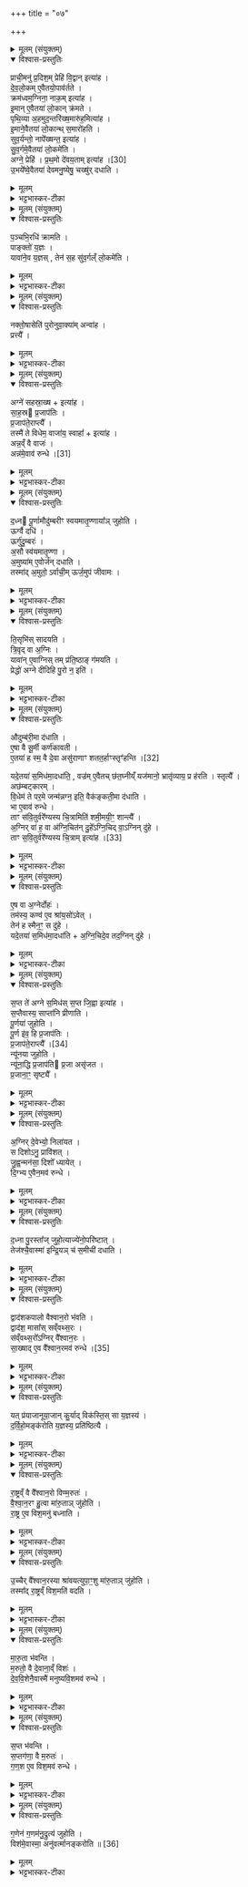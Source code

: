 +++
title = "०७"

+++


<details><summary>मूलम् (संयुक्तम्)</summary>

प्राची॒मनु॑ प्र॒दिश॒म्प्रेहि॑ वि॒द्वानित्या॑ह देवलो॒कमे॒वैतयो॒पाव॑र्तते॒ क्रम॑ध्वम॒ग्निना॒ नाक॒मित्या॑हे॒माने॒वैतया॑ लो॒कान्क्र॑मते पृथि॒व्या अ॒हमुद॒न्तरि॑ख्ष॒मारु॑ह॒मित्या॑हे॒माने॒वैतया॑ लो॒कान्थ्स॒मारो॑हति॒ सुव॒र्यन्तो॒ नापे᳚ख्षन्त॒ इत्या॑ह सुव॒र्गमे॒वैतया॑ लो॒कमे॒त्यग्ने॒ प्रेहि॑ [30]  
प्र॒थ॒मो दे॑वय॒तामित्या॑हो॒भये᳚ष्वे॒वैतया॑ देवमनु॒ष्येषु॒ चख्षु॑र्दधाति
</details>

<details open><summary>विश्वास-प्रस्तुतिः</summary>

प्राची॒मनु॑ प्र॒दिश॒म् प्रेहि॑ वि॒द्वान् इत्या॑ह ।  
दे॒व॒लो॒कम् ए॒वैतयो॒पाव॑र्तते ।  
क्रम॑ध्वम॒ग्निना॒ नाक॒म् इत्या॑ह ।  
इ॒मान् ए॒वैतया॑ लो॒कान् क्र॑मते ।  
पृथि॒व्या अ॒हमुद॒न्तरि॑ख्ष॒मारु॑ह॒मित्या॑ह ।  
इ॒माने॒वैतया॑ लो॒कान्थ् स॒मारो॑हति ।  
सुव॒र्यन्तो॒ नापे᳚ख्षन्त॒ इत्या॑ह ।  
सु॒व॒र्गमे॒वैतया॑ लो॒कमे॑ति ।  
अग्ने॒ प्रेहि॑ ।  प्र॒थ॒मो दे॑वय॒ताम् इत्या॑ह ।[30]  
उ॒भये᳚ष्वे॒वैतया॑ देवमनु॒ष्येषु॒ चख्षु॑र् दधाति ।  
</details>

<details><summary>मूलम्</summary>

प्राची॒मनु॑ प्र॒दिश॒म् प्रेहि॑ वि॒द्वान् इत्या॑ह ।  
दे॒व॒लो॒कम् ए॒वैतयो॒पाव॑र्तते ।  
क्रम॑ध्वम॒ग्निना॒ नाक॒म् इत्या॑ह ।  
इ॒मान् ए॒वैतया॑ लो॒कान् क्र॑मते ।  
पृथि॒व्या अ॒हमुद॒न्तरि॑ख्ष॒मारु॑ह॒मित्या॑ह ।  
इ॒माने॒वैतया॑ लो॒कान्थ् स॒मारो॑हति ।  
सुव॒र्यन्तो॒ नापे᳚ख्षन्त॒ इत्या॑ह ।  
सु॒व॒र्गमे॒वैतया॑ लो॒कमे॑ति ।  
अग्ने॒ प्रेहि॑ ।  प्र॒थ॒मो दे॑वय॒ताम् इत्या॑ह ।[30]  
उ॒भये᳚ष्वे॒वैतया॑ देवमनु॒ष्येषु॒ चख्षु॑र् दधाति ।  
</details>

<details><summary>भट्टभास्कर-टीका</summary>

1प्राचीमित्यादि ॥ अग्निना सह चित्यधिश्रयणमन्त्रा एते - 'प्राचीमनु प्रदिशं' इत्याद्याः पञ्च । देवलोकमिति । देवलोकस्थानीयं आहवनीयं 'सु आहवनीय' इत्येतया प्रथमया ऋचाउपावर्तते उपसंप्राप्तुं क्रमते । द्वितीयया लोकान् क्रमते उपगच्छति । वृत्तावात्मनेपदम् । तृतीयया लोकान् समारोहति स्वर्गं प्राप्नोति स्वर्गस्थानीयं वा अग्निमधिरोहति । पञ्चम्या मनुष्यान्देवांश्च चक्षुष्मतः करोति ॥
</details>

<details><summary>मूलम् (संयुक्तम्)</summary>

प॒ञ्चभि॒रधि॑ क्रामति॒ पाङ्क्तो॑ य॒ज्ञो यावा॑ने॒व य॒ज्ञस्तेन॑ स॒ह सु॑व॒र्गल्ँलो॒कमे॑ति॒
</details>

<details open><summary>विश्वास-प्रस्तुतिः</summary>

प॒ञ्चभि॒रधि॑ क्रामति ।  
पाङ्क्तो॑ य॒ज्ञः ।  
यावा॑ने॒व य॒ज्ञस् , तेन॑ स॒ह सु॑व॒र्गल्ँ लो॒कमे॑ति ।  
</details>

<details><summary>मूलम्</summary>

प॒ञ्चभि॒रधि॑ क्रामति ।  
पाङ्क्तो॑ य॒ज्ञः ।  
यावा॑ने॒व य॒ज्ञस् , तेन॑ स॒ह सु॑व॒र्गल्ँ लो॒कमे॑ति ।  
</details>

<details><summary>भट्टभास्कर-टीका</summary>

2पञ्चभिरिति ॥ पुच्छादारभ्याधिरोहति । पाङ्क्त इति । धानादिपञ्चकसाध्यत्वात् पङ्क्तिप्रभवत्वाद्वा । पङ्क्तिशब्दादुत्सादित्वादञ् । पञ्चत्वान्वयात् पाङ्क्तेन यज्ञेन सह स्वर्गस्थानीयं चित्याग्निं प्राप्नोति । यद्वा - यजनीयोग्निः यज्ञः । तेन सर्वेण सह चितिमारोहति ॥
</details>

<details><summary>मूलम् (संयुक्तम्)</summary>

नक्तो॒षासेति॑ पुरोनुवा॒क्या॑मन्वा॑ह॒ प्रत्त्या॒
</details>

<details open><summary>विश्वास-प्रस्तुतिः</summary>

नक्तो॒षासेति॑ पुरोनुवा॒क्या॑म् अन्वा॑ह ।  
प्रत्त्यै᳚ ।  
</details>

<details><summary>मूलम्</summary>

नक्तो॒षासेति॑ पुरोनुवा॒क्या॑म् अन्वा॑ह ।  
प्रत्त्यै᳚ ।  
</details>

<details><summary>भट्टभास्कर-टीका</summary>

3पुरोनुवाक्यामिति ॥ दध्नः पूर्णामौदुम्बरीं स्वयमातृण्णायां जुहोति । तत्र 'नक्तोषासा' इति पुरोनुवाक्यामन्वाह । प्रत्यै इति । द्यावापृथिव्योः प्रस्नवनार्थं प्रदानारम्भः [प्रतिः । तस्यै] प्रत्यै । यथा वत्सला गौः वत्सदर्शनेन ऊधःपूरणात्प्रस्नुतस्तनी भवति यथोक्तम् - 'प्रत्ता वै गौर्दुहे' । एवमग्नेर्दर्शनात् द्यावापृथिव्यौ प्रत्ते क्रियेते अनया पुरोनुवाक्ययेति भावः । ददातेः प्रपूर्वात् 'अच उपसर्गात्तः' इति तादेशः । 'तादौ च' इति गतेः प्रकृतिस्वरत्वम् ॥
</details>

<details><summary>मूलम् (संयुक्तम्)</summary>

अग्ने॑ सहस्रा॒ख्षेत्या॑ह साह॒स्र प्र॒जाप॑ति प्र॒जाप॑ते॒राप्त्यै॒ तस्मै॑ ते विधेम॒ वाजा॑य॒ स्वाहेत्या॒हान्न॒व्ँवै वाजोऽन्न॑मे॒वाव॑ [31]  
रु॒न्द्धे॒
</details>

<details open><summary>विश्वास-प्रस्तुतिः</summary>

अग्ने॑ सहस्रा॒ख्ष + इत्या॑ह ।  
सा॒ह॒स्र प्र॒जाप॑तिः ।  
प्र॒जाप॑ते॒राप्त्यै᳚ ।  
तस्मै॑ ते विधेम॒ वाजा॑य॒ स्वाहा᳚ + इत्या॑ह ।  
अन्न॒व्ँ वै वाजः॑ ।  
अन्न॑मे॒वाव॑ रुन्धे ।[31]  
</details>

<details><summary>मूलम्</summary>

अग्ने॑ सहस्रा॒ख्ष + इत्या॑ह ।  
सा॒ह॒स्र प्र॒जाप॑तिः ।  
प्र॒जाप॑ते॒राप्त्यै᳚ ।  
तस्मै॑ ते विधेम॒ वाजा॑य॒ स्वाहा᳚ + इत्या॑ह ।  
अन्न॒व्ँ वै वाजः॑ ।  
अन्न॑मे॒वाव॑ रुन्धे ।[31]  
</details>

<details><summary>भट्टभास्कर-टीका</summary>

4अथ अग्ने सहस्राक्षेति तत्रैव याज्या ॥ साहस्र इति । सहस्रपरिमाणः सहस्रप्राप्तिहेतुर्वा । प्रजानां पाता अग्निः प्रजापतिः । तस्मात्सहस्रान्वयादियं याज्या तादृशस्याग्नेः प्राप्त्यै भवति । 'शतमानविंशतिक' इत्यण् ॥
</details>

<details><summary>मूलम् (संयुक्तम्)</summary>

द॒ध्न पू॒र्णामौदु॑म्बरीꣳ स्वयमातृ॒ण्णाया᳚ञ्जुहो॒त्यूर्ग्वै दध्यूर्गु॑दु॒म्बरो॒ऽसौ स्व॑यमातृ॒ण्णाऽमुष्या॑मे॒वोर्ज॑न्दधाति॒ तस्मा॑द॒मुतो॒ऽर्वाची॒मूर्ज॒मुप॑ जीवामस्
</details>

<details open><summary>विश्वास-प्रस्तुतिः</summary>

द॒ध्न पू॒र्णामौदु॑म्बरीꣳ स्वयमातृ॒ण्णाया᳚ञ् जुहोति ।  
ऊर्ग्वै दधि॑ ।  
ऊर्गु॑दु॒म्बरः॑ ।  
अ॒सौ स्व॑यमातृ॒ण्णा ।  
अ॒मुष्या॑म् ए॒वोर्ज॑न् दधाति ।  
तस्मा॑द् अ॒मुतो॒ ऽर्वाची॒म् ऊर्ज॒मुप॑ जीवामः ।  
</details>

<details><summary>मूलम्</summary>

द॒ध्न पू॒र्णामौदु॑म्बरीꣳ स्वयमातृ॒ण्णाया᳚ञ् जुहोति ।  
ऊर्ग्वै दधि॑ ।  
ऊर्गु॑दु॒म्बरः॑ ।  
अ॒सौ स्व॑यमातृ॒ण्णा ।  
अ॒मुष्या॑म् ए॒वोर्ज॑न् दधाति ।  
तस्मा॑द् अ॒मुतो॒ ऽर्वाची॒म् ऊर्ज॒मुप॑ जीवामः ।  
</details>

<details><summary>भट्टभास्कर-टीका</summary>

5दध्न इति ॥ 'पूरणगुण' इति समासप्रतिषेधात् पूरणार्थैर्योगे षष्ठी ज्ञापिता । औदुम्बरीस्थं दध्यभेदेनोच्यते । ऊर्क् रसः असौ द्यौः । अमुत इति । अमुतो द्युलोकादर्वाचीमधः पतन्तीं वृष्टिमुपाश्रित्य जीवामः ॥
</details>

<details><summary>मूलम् (संयुक्तम्)</summary>

ति॒सृभि॑स्सादयति त्रि॒वृद्वा अ॒ग्निर्यावा॑ने॒वाग्निस्तम्प्र॑ति॒ष्ठाङ्ग॑मयति॒ प्रेद्धो॑ अग्ने दीदिहि पु॒रो न॒ इत्य्
</details>

<details open><summary>विश्वास-प्रस्तुतिः</summary>

ति॒सृभि॑स् सादयति ।  
त्रि॒वृद् वा अ॒ग्निः ।  
यावा॑न् ए॒वाग्निस् तम् प्र॑ति॒ष्ठाङ् ग॑मयति ।  
प्रेद्धो॑ अग्ने दीदिहि पु॒रो न॒ इति॑ ।  
</details>

<details><summary>मूलम्</summary>

ति॒सृभि॑स् सादयति ।  
त्रि॒वृद् वा अ॒ग्निः ।  
यावा॑न् ए॒वाग्निस् तम् प्र॑ति॒ष्ठाङ् ग॑मयति ।  
प्रेद्धो॑ अग्ने दीदिहि पु॒रो न॒ इति॑ ।  
</details>

<details><summary>भट्टभास्कर-टीका</summary>

6तिसृभिरित्यादि ॥ 'सुपर्णोसि' इत्यादिभिः तिसृभिस्स्वयमातृण्णामध्यस्थमग्निं प्रतिष्ठापयति । त्रिवृदित्यादि । गतम् ॥
</details>

<details><summary>मूलम् (संयुक्तम्)</summary>

औदुम्ब॑री॒मा द॑धात्ये॒षा वै सू॒र्मी कर्ण॑कावत्ये॒तया॑ ह स्म [32]  
वै दे॒वा असु॑राणाꣳ शतत॒र्हाꣳस्तृꣳ॑हन्ति॒ यदे॒तया॑ स॒मिध॑मा॒दधा॑ति॒ वज्र॑मे॒वैतच्छ॑त॒घ्नीय्ँयज॑मानो॒ भ्रातृ॑व्याय॒ प्र ह॑रति॒ स्तृत्या॒ अछ॑म्बट्कारव्ँ वि॒धेम॑ ते पर॒मे जन्म॑न्नग्न॒ इति॒ वैक॑ङ्कती॒मा द॑धाति॒ भा ए॒वाव॑ रुन्द्धे॒ ताꣳ स॑वि॒तुर्वरे᳚ण्यस्य चि॒त्रामिति॑ शमी॒मयी॒ꣳ॒ शान्त्या॑ अ॒ग्निर्वा॑ ह॒ वा अ॑ग्नि॒चित॑न्दु॒हे᳚ऽग्नि॒चिद्वा॒ग्निन्दु॑हे॒ ताम् [33]  
स॒वि॒तुर्वरे᳚ण्यस्य चि॒त्रामित्या॑ह
</details>

<details open><summary>विश्वास-प्रस्तुतिः</summary>

औदुम्ब॑री॒मा द॑धाति ।  
ए॒षा वै सू॒र्मी कर्ण॑कावती ।  
ए॒तया॑ ह स्म॒  वै दे॒वा असु॑राणाꣳ शतत॒र्हाꣳस्तृꣳ॑हन्ति ।[32]  

यदे॒तया॑ स॒मिध॑मा॒दधा॑ति॒ , वज्र॑म् ए॒वैतच् छ॑त॒घ्नीय्ँ यज॑मानो॒ भ्रातृ॑व्याय॒ प्र ह॑रति ।  स्तृत्यै᳚ ।  
अछ॑म्बट्कारम् ।  
वि॒धेम॑ ते पर॒मे जन्म॑न्नग्न॒ इति॒ वैक॑ङ्कती॒मा द॑धाति ।  
भा ए॒वाव॑ रुन्धे ।  
ताꣳ स॑वि॒तुर्वरे᳚ण्यस्य चि॒त्रामिति॑ शमी॒मयी॒ꣳ॒ शान्त्यै᳚ ।  
अ॒ग्निर् वा॑ ह॒ वा अ॑ग्नि॒चित॑न् दु॒हे᳚ऽग्नि॒चिद् वा॒ऽग्निन् दु॑हे ।  
ताꣳ स॒वि॒तुर्वरे᳚ण्यस्य चि॒त्राम् इत्या॑ह ।[33]  
</details>

<details><summary>मूलम्</summary>

औदुम्ब॑री॒मा द॑धाति ।  
ए॒षा वै सू॒र्मी कर्ण॑कावती ।  
ए॒तया॑ ह स्म॒  वै दे॒वा असु॑राणाꣳ शतत॒र्हाꣳस्तृꣳ॑हन्ति ।[32]  

यदे॒तया॑ स॒मिध॑मा॒दधा॑ति॒ , वज्र॑म् ए॒वैतच् छ॑त॒घ्नीय्ँ यज॑मानो॒ भ्रातृ॑व्याय॒ प्र ह॑रति ।  स्तृत्यै᳚ ।  
अछ॑म्बट्कारम् ।  
वि॒धेम॑ ते पर॒मे जन्म॑न्नग्न॒ इति॒ वैक॑ङ्कती॒मा द॑धाति ।  
भा ए॒वाव॑ रुन्धे ।  
ताꣳ स॑वि॒तुर्वरे᳚ण्यस्य चि॒त्रामिति॑ शमी॒मयी॒ꣳ॒ शान्त्यै᳚ ।  
अ॒ग्निर् वा॑ ह॒ वा अ॑ग्नि॒चित॑न् दु॒हे᳚ऽग्नि॒चिद् वा॒ऽग्निन् दु॑हे ।  
ताꣳ स॒वि॒तुर्वरे᳚ण्यस्य चि॒त्राम् इत्या॑ह ।[33]  
</details>

<details><summary>भट्टभास्कर-टीका</summary>

7औदुम्बरीमिति ॥ तस्मिन्नग्नौ अन्नमुदुम्बरीं समिधमादधाति । एषा वा इत्यादि । उपमानपदमिदं यादृशमग्निचिल्लभते । यद्वा - अग्निचित् अग्निं दुग्धे अग्निसकाशात्सर्वाण्यभिमतानि लभते । दुह प्रपूरणे, प्रपूरणं रेचनम् । तत्राग्निना दुह्यमानः अग्निचित् अग्निचिता दुह्यमानो हि स्वमहिम्नाऽऽरोपितः पुनःपुनराप्यायत इति विशेषः । 'लोपस्त आत्मनेपदेषु' इति तलोपः । 'च वायोगे प्रथमा' इति प्रथमा तिङ्विभक्तिर्न निहन्यते ॥
</details>

<details><summary>मूलम् (संयुक्तम्)</summary>

ए॒ष वा अ॒ग्नेर्दोह॒स्तम॑स्य॒ कण्व॑ ए॒व श्रा॑य॒सो॑ऽवे॒त्तेन॑ ह स्मैन॒ꣳ॒ स दु॑हे॒ यदे॒तया॑ स॒मिध॑मा॒दधा᳚त्यग्नि॒चिदे॒व तद॒ग्निन्दु॑हे
</details>

<details open><summary>विश्वास-प्रस्तुतिः</summary>

ए॒ष वा अ॒ग्नेर्दोहः॑ ।  
तम॑स्य॒ कण्व॑ ए॒व श्रा॑य॒सो॑ऽवेत् ।  
तेन॑ ह स्मैन॒ꣳ॒ स दु॑हे ।  
यदे॒तया॑ स॒मिध॑मा॒दधा॑ति + अ॒ग्नि॒चिदे॒व तद॒ग्निन् दु॑हे ।  
</details>

<details><summary>मूलम्</summary>

ए॒ष वा अ॒ग्नेर्दोहः॑ ।  
तम॑स्य॒ कण्व॑ ए॒व श्रा॑य॒सो॑ऽवेत् ।  
तेन॑ ह स्मैन॒ꣳ॒ स दु॑हे ।  
यदे॒तया॑ स॒मिध॑मा॒दधा॑ति + अ॒ग्नि॒चिदे॒व तद॒ग्निन् दु॑हे ।  
</details>

<details><summary>भट्टभास्कर-टीका</summary>

8एष वा इति ॥ एष मन्त्रोऽग्नेः । अस्येते कर्मणि षष्ठी । तमिममग्नेर्दोहमन्त्रं कण्वः श्रयसः पुत्रोऽवेत् । कथमवगम्यते सोऽवेदित्यत्राह - स खलु कण्वः एनमग्निं तेनानेन मन्त्रेण दुहे दुग्धे । पूर्ववल्ल्यब्लोपश्च । यदेतयेत्यादि । गतम् ॥
</details>

<details><summary>मूलम् (संयुक्तम्)</summary>

स॒प्त ते॑ अग्ने स॒मिध॑स्स॒प्त जि॒ह्वा इत्या॑ह स॒प्तैवास्य॒ साप्ता॑नि प्रीणाति पू॒र्णया॑ जुहोति पू॒र्ण इ॑व॒ हि प्र॒जाप॑ति प्र॒जाप॑तेः [34]  
आप्त्यै॒ न्यू॑नया जुहोति॒ न्यू॑ना॒द्धि प्र॒जाप॑ति प्र॒जा असृ॑जत प्र॒जाना॒ꣳ॒ सृष्ट्या॑
</details>

<details open><summary>विश्वास-प्रस्तुतिः</summary>

स॒प्त ते॑ अग्ने स॒मिध॑स् स॒प्त जि॒ह्वा इत्या॑ह ।  
स॒प्तैवास्य॒ साप्ता॑नि प्रीणाति ।  
पू॒र्णया॑ जुहोति ।  
पू॒र्ण इ॑व॒ हि प्र॒जाप॑तिः ।  
प्र॒जाप॑ते॒राप्त्यै᳚ ।[34]  
न्यू॑नया जुहोति ।  
न्यू॑ना॒द्धि प्र॒जाप॑ति प्र॒जा असृ॑जत ।  
प्र॒जाना॒ꣳ॒ सृष्ट्यै᳚ ।   
</details>

<details><summary>मूलम्</summary>

स॒प्त ते॑ अग्ने स॒मिध॑स् स॒प्त जि॒ह्वा इत्या॑ह ।  
स॒प्तैवास्य॒ साप्ता॑नि प्रीणाति ।  
पू॒र्णया॑ जुहोति ।  
पू॒र्ण इ॑व॒ हि प्र॒जाप॑तिः ।  
प्र॒जाप॑ते॒राप्त्यै᳚ ।[34]  
न्यू॑नया जुहोति ।  
न्यू॑ना॒द्धि प्र॒जाप॑ति प्र॒जा असृ॑जत ।  
प्र॒जाना॒ꣳ॒ सृष्ट्यै᳚ ।   
</details>

<details><summary>भट्टभास्कर-टीका</summary>

9सप्त ते अग्न इति ॥ आज्यस्य पूर्णां स्रुचं जुहोति । सप्तैवेति । सप्त प्रमाणानि सप्त भवन्त्यग्नेः समिदादि, तानि प्रीणाति अनेन मन्त्रेण होमात्तत्र समिन्धनहेतवः सप्त मरुतः सप्त छन्दांसि वा जिह्वाजा ऋषयः प्रीयमाणाः । प्रियाणि धामानि आहवनीयादीनि धिष्ण्यनामानि वासस्थानानि । होत्रादयो वषट्कर्तारो होत्राः सप्त । यागविधा अग्निष्टोमादयः सप्त संस्था यान्यग्न्युत्पत्तिस्थानानि भूरादीनि । सप्तशब्द उत्सादिर्द्रष्टव्यः । 'सप्तनोऽञ् छन्दसि' इति अञो विधिः । पूर्णयेति । व्याख्यातम् । वर्णकृतपूर्णत्वन्यूनत्वाश्रयणेन । इह तु तदभावात् स्वर्गविषयं द्रष्टव्यम् ॥
</details>

<details><summary>मूलम् (संयुक्तम्)</summary>

अ॒ग्निर्दे॒वेभ्यो॒ निला॑यत॒ स दिशोऽनु॒ प्रावि॑श॒ज्जुह्व॒न्मन॑सा॒ दिशो᳚ ध्यायेद्दि॒ग्भ्य ए॒वैन॒मव॑ रुन्द्धे
</details>

<details open><summary>विश्वास-प्रस्तुतिः</summary>

अ॒ग्निर् दे॒वेभ्यो॒ निला॑यत ।  
स दिशोऽनु॒ प्रावि॑शत् ।  
जु॒ह्व॒न्मन॑सा॒ दिशो᳚ ध्यायेत् ।  
दि॒ग्भ्य ए॒वैन॒मव॑ रुन्धे ।  
</details>

<details><summary>मूलम्</summary>

अ॒ग्निर् दे॒वेभ्यो॒ निला॑यत ।  
स दिशोऽनु॒ प्रावि॑शत् ।  
जु॒ह्व॒न्मन॑सा॒ दिशो᳚ ध्यायेत् ।  
दि॒ग्भ्य ए॒वैन॒मव॑ रुन्धे ।  
</details>

<details><summary>भट्टभास्कर-टीका</summary>

10अग्निर्देवेभ्य इत्यादि ॥ निलायत निरगच्छत् । 'उपसर्गस्यायतौ' इति लत्वम् । जुह्वदिति । दध्नः पूर्णामौदुम्बरिं पूर्णामाज्यस्य पूर्णां स्रुचं द्वितीयामेवेति केचित् ॥
</details>

<details><summary>मूलम् (संयुक्तम्)</summary>

द॒ध्ना पु॒रस्ता᳚ज्जुहो॒त्याज्ये॑नो॒परि॑ष्टा॒त्तेज॑श्चै॒वास्मा॑ इन्द्रि॒यञ्च॑ स॒मीची॑ दधाति॒
</details>

<details open><summary>विश्वास-प्रस्तुतिः</summary>

द॒ध्ना पु॒रस्ता᳚ज् जुहो॒त्याज्ये॑नो॒परि॑ष्टात् ।  
तेज॑श्चै॒वास्मा॑ इन्द्रि॒यञ् च॑ स॒मीची॑ दधाति ।  
</details>

<details><summary>मूलम्</summary>

द॒ध्ना पु॒रस्ता᳚ज् जुहो॒त्याज्ये॑नो॒परि॑ष्टात् ।  
तेज॑श्चै॒वास्मा॑ इन्द्रि॒यञ् च॑ स॒मीची॑ दधाति ।  
</details>

<details><summary>भट्टभास्कर-टीका</summary>

11दध्नेत्यादि ॥ एवमुक्तेन प्रकारेण अग्निनिधानात् पूर्वं दध्ना जुहोति इष्ट्वाऽऽज्येन समीची इति सम्मुखे तस्य स्थापयति । 'चौ' इति पूर्वपदस्य दीर्घत्वम्, अन्तोदात्तत्वं च ॥
</details>

<details><summary>मूलम् (संयुक्तम्)</summary>

द्वाद॑शकपालो वैश्वान॒रो भ॑वति॒ द्वाद॑श॒ मासाः᳚ सव्ँवथ्स॒रस्स॑व्ँवथ्स॒रो᳚ऽग्निर्वै᳚श्वान॒रस्सा॒ख्षात् [35]  
ए॒व वै᳚श्वान॒रमव॑ रुन्द्धे॒
</details>

<details open><summary>विश्वास-प्रस्तुतिः</summary>

द्वाद॑शकपालो वैश्वान॒रो भ॑वति ।  
द्वाद॑श॒ मासा᳚स् सव्ँवथ्स॒रः ।  
स॑व्ँवथ्स॒रो᳚ऽग्निर् वै᳚श्वान॒रः ।  
सा॒ख्षाद् ए॒व वै᳚श्वान॒रमव॑ रुन्धे ।[35]  
</details>

<details><summary>मूलम्</summary>

द्वाद॑शकपालो वैश्वान॒रो भ॑वति ।  
द्वाद॑श॒ मासा᳚स् सव्ँवथ्स॒रः ।  
स॑व्ँवथ्स॒रो᳚ऽग्निर् वै᳚श्वान॒रः ।  
सा॒ख्षाद् ए॒व वै᳚श्वान॒रमव॑ रुन्धे ।[35]  
</details>

<details><summary>भट्टभास्कर-टीका</summary>

12द्वादशकपाल इत्यादि ॥ गतम् ॥
+++(सम्पादकटिप्पनी - विस्तृतव्याख्यानमन्यत्र मृग्यम् ।)+++
</details>

<details><summary>मूलम् (संयुक्तम्)</summary>

यत्प्र॑याजानूया॒जान्कु॒र्याद्विक॑स्ति॒स्सा य॒ज्ञस्य॑ दर्विहो॒मङ्क॑रोति य॒ज्ञस्य॒ प्रति॑ष्ठित्यै
</details>

<details open><summary>विश्वास-प्रस्तुतिः</summary>

यत् प्र॑याजानूया॒जान् कु॒र्याद् विक॑स्ति॒स् सा य॒ज्ञस्य॑ ।  
द॒र्वि॒हो॒मङ्क॑रोति य॒ज्ञस्य॒ प्रति॑ष्ठित्यै ।  
</details>

<details><summary>मूलम्</summary>

यत् प्र॑याजानूया॒जान् कु॒र्याद् विक॑स्ति॒स् सा य॒ज्ञस्य॑ ।  
द॒र्वि॒हो॒मङ्क॑रोति य॒ज्ञस्य॒ प्रति॑ष्ठित्यै ।  
</details>

<details><summary>भट्टभास्कर-टीका</summary>

13यदित्यादि ॥ वैश्वानरस्य प्रयाजानुयाजान् कुर्यात् सा विकस्तिः विनाशस्स्यात् यज्ञस्य क्रतोः । तस्माद्दर्विहोमं करोति प्रयाजादिराश्रावणं च यत्र नास्ति स दर्विहोमः । इह तु 'उच्चैर्वैश्वानरस्याश्रावयति' इति वक्ष्यमाणत्वात् प्रयाजाद्यभावमात्रेण दर्विहोमत्वम् ॥
</details>

<details><summary>मूलम् (संयुक्तम्)</summary>

रा॒ष्ट्रव्ँवै वै᳚श्वान॒रो विण्म॒रुतो वैश्वान॒रꣳ हु॒त्वा मा॑रु॒ताञ्जु॑होति रा॒ष्ट्र ए॒व विश॒मनु॑ बध्नात्य्
</details>

<details open><summary>विश्वास-प्रस्तुतिः</summary>

रा॒ष्ट्रव्ँ वै वै᳚श्वान॒रो विण्म॒रुतः॑ ।  
वै॒श्वा॒न॒रꣳ हु॒त्वा मा॑रु॒ताञ् जु॑होति ।  
रा॒ष्ट्र ए॒व विश॒मनु॑ बध्नाति ।  
</details>

<details><summary>मूलम्</summary>

रा॒ष्ट्रव्ँ वै वै᳚श्वान॒रो विण्म॒रुतः॑ ।  
वै॒श्वा॒न॒रꣳ हु॒त्वा मा॑रु॒ताञ् जु॑होति ।  
रा॒ष्ट्र ए॒व विश॒मनु॑ बध्नाति ।  
</details>

<details><summary>भट्टभास्कर-टीका</summary>

14राष्ट्रं वा इति ॥ वैश्वानरस्याग्नेः सर्वत्रान्तर्बहिश्च भावात् जनसमुदायात्मनां राष्ट्राणां तादर्थ्यात्ताच्छब्द्यम् । विण्मरुत इति । विशः कुटुम्ब्यः प्रजा जातावेकवचनम् । तत्स्थानीया मरुतः राष्ट्रात्मनो वैश्वानरस्य उद्दीपकत्वात् । तस्माति वैश्वानरं हुत्वा मारुतान् सप्तकपालान् जुहोति । राष्ट्रे एव विशमनुबध्नाति । अनुक्रमेण स्थापयति ॥
</details>

<details><summary>मूलम् (संयुक्तम्)</summary>

उ॒च्चैर्वै᳚श्वान॒रस्या श्रा॑वयत्युपा॒ꣳ॒शु मा॑रु॒ताञ्जु॑होति॒ तस्मा᳚द्रा॒ष्ट्रव्ँविश॒मति॑ वदति
</details>

<details open><summary>विश्वास-प्रस्तुतिः</summary>

उ॒च्चैर् वै᳚श्वान॒रस्या श्रा॑वयत्युपा॒ꣳ॒शु मा॑रु॒ताञ् जु॑होति ।  
तस्मा᳚द् रा॒ष्ट्रव्ँ विश॒मति॑ वदति ।  
</details>

<details><summary>मूलम्</summary>

उ॒च्चैर् वै᳚श्वान॒रस्या श्रा॑वयत्युपा॒ꣳ॒शु मा॑रु॒ताञ् जु॑होति ।  
तस्मा᳚द् रा॒ष्ट्रव्ँ विश॒मति॑ वदति ।  
</details>

<details><summary>भट्टभास्कर-टीका</summary>

15उच्चैरित्यादि ॥ वैश्वानरस्य उच्चैस्त्वान्वयात् तदात्मकं राष्ट्रमुच्चैर्भावेन वर्तमानं मारुतानां नीचैस्त्वान्वयेन नीचैस्त्वेन वर्तमाना मरुदात्मिका प्रर्कृतिरतिवदति प्रभुत्वेनावभम् ? ॥
</details>

<details><summary>मूलम् (संयुक्तम्)</summary>

मारु॒ता भ॑वन्ति म॒रुतो॒ वै दे॒वाना॒व्ँविशो॑ देववि॒शेनै॒वास्मै॑ मनुष्यवि॒शमव॑ रुन्द्धे
</details>

<details open><summary>विश्वास-प्रस्तुतिः</summary>

मा॒रु॒ता भ॑वन्ति ।  
म॒रुतो॒ वै दे॒वाना॒व्ँ विशः॑ ।  
दे॒व॒वि॒शेनै॒वास्मै॑ मनुष्यवि॒शमव॑ रुन्धे ।  
</details>

<details><summary>मूलम्</summary>

मा॒रु॒ता भ॑वन्ति ।  
म॒रुतो॒ वै दे॒वाना॒व्ँ विशः॑ ।  
दे॒व॒वि॒शेनै॒वास्मै॑ मनुष्यवि॒शमव॑ रुन्धे ।  
</details>

<details><summary>भट्टभास्कर-टीका</summary>

16मारुता इत्यादि ॥ गतम् । देवविशेनेति । अमुमिति । योगविभागादच् समासान्तः ॥
</details>

<details><summary>मूलम् (संयुक्तम्)</summary>

स॒प्त भ॑वन्ति स॒प्तग॑णा॒ वै म॒रुतो॑ गण॒श ए॒व विश॒मव॑ रुन्द्धे
</details>

<details open><summary>विश्वास-प्रस्तुतिः</summary>

स॒प्त भ॑वन्ति ।  
स॒प्तग॑णा॒ वै म॒रुतः॑ ।  
ग॒ण॒श ए॒व विश॒मव॑ रुन्धे ।  
</details>

<details><summary>मूलम्</summary>

स॒प्त भ॑वन्ति ।  
स॒प्तग॑णा॒ वै म॒रुतः॑ ।  
ग॒ण॒श ए॒व विश॒मव॑ रुन्धे ।  
</details>

<details><summary>भट्टभास्कर-टीका</summary>

17सप्त इत्यादि ॥ गतम् । गणश इति । 'बहुगणवतुडति सङ्ख्या' इति सङ्ख्यात्वात् 'सङ्ख्यैकवचनाच्च' इति शस् ॥
</details>

<details><summary>मूलम् (संयुक्तम्)</summary>

ग॒णेन॑ ग॒णम॑नु॒द्रुत्य॑ जुहोति॒ विश॑मे॒वास्मा॒ अनु॑वर्त्मानङ्करोति ॥ [36]  
</details>

<details open><summary>विश्वास-प्रस्तुतिः</summary>

ग॒णेन॑ ग॒णम॑नु॒द्रुत्य॑ जुहोति ।  
विश॑मे॒वास्मा॒ अनु॑वर्त्मानङ्करोति ॥ [36]  
</details>

<details><summary>मूलम्</summary>

ग॒णेन॑ ग॒णम॑नु॒द्रुत्य॑ जुहोति ।  
विश॑मे॒वास्मा॒ अनु॑वर्त्मानङ्करोति ॥ [36]  
</details>

<details><summary>भट्टभास्कर-टीका</summary>

18गणेनेति ॥ अत्र सप्तकः सप्तमरुद्गणा मन्त्राः 'ईर्दृङ्च' इत्यादयः चत्वारः । ततः आरण्येऽनुवाक्ये द्वौ गणौ 'धुनिश्च' इत्याद्यौ । राजसूयिका 'उग्रष्च धुनिश्च' इत्याद्यौ । द्वितीय अग्निश्चित्यः 'सृतया' इत्यादिसप्तमो गणश्शाखान्तरीयः । 'ईदृक्षास एतादृक्षासः' इत्यादिरान्तादनुवाकस्य प्रतिगणमनुषज्यते । तत्र गणेन जुहोति याज्यास्थानीयेन गणमनुद्रुत्य पूर्वस्य गणस्य वा याज्यतामुत्तरस्य पुरोनुवाक्यतां वा कृत्वेत्यर्थः । केचिदाहुः - 'ईदृङ्च' इत्याद्याश्चत्वारो गणाः । 'ईदृक्षासः' इत्यादिजगत्या द्वावर्धर्चौ । आरण्योऽनुवाक्यो गणचतुर्थ इति । अन्ये तु ब्रुवते - तेषामारण्योऽनुवाक्यश्चतुर्थश्शाखान्तरीयस्तु षष्ठः । जगत्या वा प्रथमर्चं सप्तमं शिष्टं सर्वेष्वनुषज्यत इति । अनुवर्त्मानमिति । राष्ट्रविधेयतामित्यर्थः ॥

इति पञ्चमे चतुर्थे सप्तमोनुवाकः ॥  
</details>
